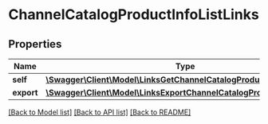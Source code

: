 # ChannelCatalogProductInfoListLinks

## Properties
Name | Type | Description | Notes
------------ | ------------- | ------------- | -------------
**self** | [**\Swagger\Client\Model\LinksGetChannelCatalogProductInfoListLink**](LinksGetChannelCatalogProductInfoListLink.md) |  | 
**export** | [**\Swagger\Client\Model\LinksExportChannelCatalogProductInfoListLink**](LinksExportChannelCatalogProductInfoListLink.md) |  | [optional] 

[[Back to Model list]](../README.md#documentation-for-models) [[Back to API list]](../README.md#documentation-for-api-endpoints) [[Back to README]](../README.md)


